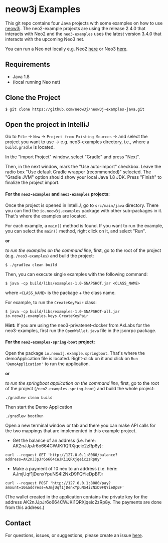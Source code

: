 # neow3j Examples

This git repo contains four Java projects with some examples on how to use [neow3j](https://github.com/neow3j/neow3j). The neo2-example projects are using the  release 2.4.0 that interacts with Neo2 and the `neo3-examples` uses the latest version 3.4.0 that interacts with the upcoming Neo3 net.

You can run a Neo net locally e.g. Neo2 [here](https://github.com/axlabs/neo2-privatenet-openwallet-docker) or Neo3 [here](https://github.com/axlabs/neo3-privatenet-docker).

## Requirements

- Java 1.8
- (local running Neo net)

## Clone the Project

```
$ git clone https://github.com/neow3j/neow3j-examples-java.git
```

## Open the project in IntelliJ

Go to `File` -> `New` -> `Project from Existing Sources` -> and select the project you want to use -> e.g. neo3-examples directory, i.e., where a `build.gradle` is located.

In the "Import Project" window, select "Gradle" and press "Next".

Then, in the next window, mark the "Use auto-import" checkbox. Leave the
radio box "Use default Gradle wrapper (recommended)" selected. The "Gradle JVM"
option should show your local Java 1.8 JDK. Press "Finish" to finalize the
project import.

#### For the `neo2-examples` and `neo3-examples` projects:
Once the project is opened in IntelliJ, go to `src/main/java` directory.
There you can find the `io.neow3j.examples` package with other sub-packages in it.
That's where the examples are located.

For each example, a `main()` method is found. If you want to run
the example, you can select the `main()` method, right click on it,
and select "Run".

**or**

*to run the examples on the command line,* first, go to the root of the project (e.g. `/neo3-examples`) and build the project:
```
$ ./gradlew clean build
```

Then, you can execute single examples with the following command:
```
$ java -cp build/libs/examples-1.0-SNAPSHOT.jar <CLASS_NAME>
```

where `<CLASS_NAME>` is the package + the class name.

For example, to run the `CreateKeyPair` class:
```
$ java -cp build/libs/examples-1.0-SNAPSHOT-all.jar io.neow3j.examples.keys.CreateKeyPair
```

**Hint:** If you are using the neo3-privatenet-docker from AxLabs for the neo3-examples, first run the `OpenWallet.java` file in the jsonrpc package.

#### For the `neo2-examples-spring-boot` project:
Open the package `io.neow3j.example.springboot`. That's where the demoApplication file is located. Right-click on it and click on `Run 'DemoApplication'` to run the application.

**or**

*to run the springboot application on the command line,* first, go to the root of the project (`/neo2-examples-spring-boot`) and build the whole project:
```
./gradlew clean build
```

Then start the Demo Application
```
./gradlew bootRun
```

Open a new terminal window or tab and there you can make API calls for the two mappings that are implemented in this example project.
* Get the balance of an address (i.e. here: AK2nJJpJr6o664CWJKi1QRXjqeic2zRp8y):
```
curl --request GET 'http://127.0.0.1:8080/balance?address=AK2nJJpJr6o664CWJKi1QRXjqeic2zRp8y'
```

* Make a payment of 10 neo to an address (i.e. here: AJmjUqf1jDenxYpuNS4i2NxD9FQYieDpBF):
```
curl --request POST 'http://127.0.0.1:8080/pay?amount=10&address=AJmjUqf1jDenxYpuNS4i2NxD9FQYieDpBF'
```
(The wallet created in the application contains the private key for the address AK2nJJpJr6o664CWJKi1QRXjqeic2zRp8y. The payments are done from this address.)

## Contact

For questions, issues, or suggestions, please create an issue [here](https://github.com/neow3j/neow3j/issues).
